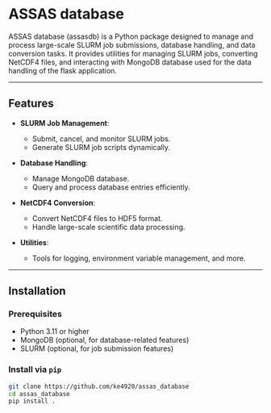 # ASSAS database

ASSAS database (assasdb) is a Python package designed to manage and process large-scale
SLURM job submissions, database handling, and data conversion tasks. It provides
utilities for managing SLURM jobs, converting NetCDF4 files, and interacting with
MongoDB database used for the data handling of the flask application.

---

## Features

- **SLURM Job Management**:
  - Submit, cancel, and monitor SLURM jobs.
  - Generate SLURM job scripts dynamically.
  
- **Database Handling**:
  - Manage MongoDB database.
  - Query and process database entries efficiently.

- **NetCDF4 Conversion**:
  - Convert NetCDF4 files to HDF5 format.
  - Handle large-scale scientific data processing.

- **Utilities**:
  - Tools for logging, environment variable management, and more.

---

## Installation

### Prerequisites

- Python 3.11 or higher
- MongoDB (optional, for database-related features)
- SLURM (optional, for job submission features)

### Install via `pip`

```bash
git clone https://github.com/ke4920/assas_database
cd assas_database
pip install .

